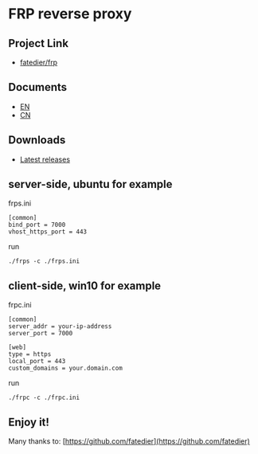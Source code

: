 # FRP reverse proxy

## Project Link

- [fatedier/frp](https://github.com/fatedier/frp)

## Documents

- [EN](https://github.com/fatedier/frp/blob/master/README.md)
- [CN](https://github.com/fatedier/frp/blob/master/README_zh.md)

## Downloads

- [Latest releases](https://github.com/fatedier/frp/releases)

## server-side, ubuntu for example

frps.ini
```
[common]
bind_port = 7000
vhost_https_port = 443
```

run
```
./frps -c ./frps.ini
```

## client-side, win10 for example

frpc.ini
```
[common]
server_addr = your-ip-address
server_port = 7000

[web]
type = https
local_port = 443
custom_domains = your.domain.com
```

run
```
./frpc -c ./frpc.ini
```

## Enjoy it!

Many thanks to: [https://github.com/fatedier](https://github.com/fatedier)
